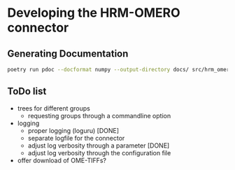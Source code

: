 # Developing the HRM-OMERO connector

## Generating Documentation

```bash
poetry run pdoc --docformat numpy --output-directory docs/ src/hrm_omero/
```

## ToDo list

- trees for different groups
  - requesting groups through a commandline option
- logging
  - proper logging (loguru) [DONE]
  - separate logfile for the connector
  - adjust log verbosity through a parameter [DONE]
  - adjust log verbosity through the configuration file
- offer download of OME-TIFFs?
